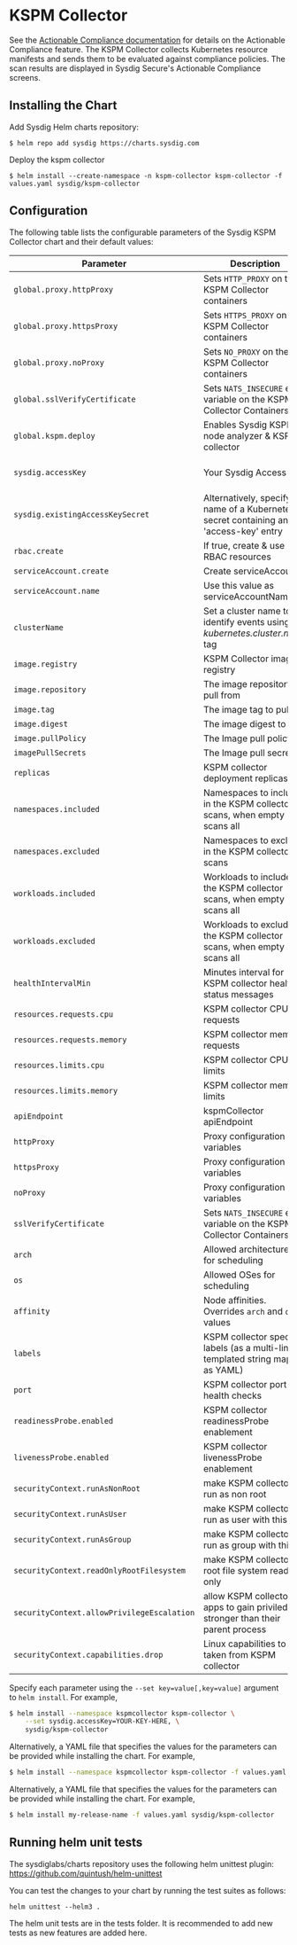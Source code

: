 # KSPM Collector

See the [Actionable Compliance documentation](https://docs.sysdig.com/en/docs/sysdig-secure/posture/compliance/actionable-compliance/) for details on the Actionable Compliance feature. The
KSPM Collector collects Kubernetes resource manifests and sends them to be evaluated against compliance policies.
The scan results are displayed in Sysdig Secure's Actionable Compliance screens.

## Installing the Chart

Add Sysdig Helm charts repository:

```
$ helm repo add sysdig https://charts.sysdig.com
```

Deploy the kspm collector

```
$ helm install --create-namespace -n kspm-collector kspm-collector -f values.yaml sysdig/kspm-collector
```

## Configuration

The following table lists the configurable parameters of the Sysdig KSPM Collector chart and their default values:

| Parameter                                 | Description                                                                             | Default                                                     |
|-------------------------------------------|-----------------------------------------------------------------------------------------|-------------------------------------------------------------|
| `global.proxy.httpProxy`                  | Sets `HTTP_PROXY` on the KSPM Collector containers                                      | `""`                                                        |
| `global.proxy.httpsProxy`                 | Sets `HTTPS_PROXY` on the KSPM Collector containers                                     | `""`                                                        |
| `global.proxy.noProxy`                    | Sets `NO_PROXY` on the KSPM Collector containers                                        | `""`                                                        |
| `global.sslVerifyCertificate`             | Sets `NATS_INSECURE` env variable on the KSPM Collector Containers                      |                                                             |
| `global.kspm.deploy`                      | Enables Sysdig KSPM node analyzer & KSPM collector                                      | `true`                                                      |
| `sysdig.accessKey`                        | Your Sysdig Access Key                                                                  | ` ` Either accessKey or existingAccessKeySecret is required |
| `sysdig.existingAccessKeySecret`          | Alternatively, specify the name of a Kubernetes secret containing an 'access-key' entry | ` ` Either accessKey or existingAccessKeySecret is required |
| `rbac.create`                             | If true, create & use RBAC resources                                                    | `true`                                                      |
| `serviceAccount.create`                   | Create serviceAccount                                                                   | `true`                                                      |
| `serviceAccount.name`                     | Use this value as serviceAccountName                                                    | `kspm-collector`                                            |
| `clusterName`                             | Set a cluster name to identify events using *kubernetes.cluster.name* tag               | ` `                                                         |
| `image.registry`                          | KSPM Collector image registry                                                           | `quay.io`                                                   |
| `image.repository`                        | The image repository to pull from                                                       | `sysdig/kspm-collector`                                     |
| `image.tag`                               | The image tag to pull                                                                   | `1.16.0`                                                    |
| `image.digest`                            | The image digest to pull                                                                | ` `                                                         |
| `image.pullPolicy`                        | The Image pull policy                                                                   | `Always`                                                    |
| `imagePullSecrets`                        | The Image pull secret                                                                   | `[]`                                                        |
| `replicas`                                | KSPM collector deployment replicas                                                      | `1`                                                         |
| `namespaces.included`                     | Namespaces to include in the KSPM collector scans, when empty scans all                 | ``                                                          |
| `namespaces.excluded`                     | Namespaces to exclude in the KSPM collector scans                                       | ``                                                          |
| `workloads.included`                      | Workloads to include in the KSPM collector scans, when empty scans all                  | ``                                                          |
| `workloads.excluded`                      | Workloads to exclude in the KSPM collector scans, when empty scans all                  | ``                                                          |
| `healthIntervalMin`                       | Minutes interval for KSPM collector health status messages                              | `5`                                                         |
| `resources.requests.cpu`                  | KSPM collector CPU requests                                                             | `150m`                                                      |
| `resources.requests.memory`               | KSPM collector memory requests                                                          | `256Mi`                                                     |
| `resources.limits.cpu`                    | KSPM collector CPU limits                                                               | `500m`                                                      |
| `resources.limits.memory`                 | KSPM collector memory limits                                                            | `1536Mi`                                                    |
| `apiEndpoint`                             | kspmCollector apiEndpoint                                                               | `""`                                                        |
| `httpProxy`                               | Proxy configuration variables                                                           |                                                             |
| `httpsProxy`                              | Proxy configuration variables                                                           |                                                             |
| `noProxy`                                 | Proxy configuration variables                                                           |                                                             |
| `sslVerifyCertificate`                    | Sets `NATS_INSECURE` env variable on the KSPM Collector Containers                      |                                                             |
| `arch`                                    | Allowed architectures for scheduling                                                    | `[ amd64, arm64 ]`                                          |
| `os`                                      | Allowed OSes for scheduling                                                             | `[ linux ]`                                                 |
| `affinity`                                | Node affinities. Overrides `arch` and `os` values                                       | `{}`                                                        |
| `labels`                                  | KSPM collector specific labels (as a multi-line templated string map or as YAML)        | `{}`                                                        |
| `port`                                    | KSPM collector port for health checks                                                   | `8080`                                                      |
| `readinessProbe.enabled`                  | KSPM collector readinessProbe enablement                                                | `true`                                                         |
| `livenessProbe.enabled`                   | KSPM collector livenessProbe enablement                                                 | `true`                                                         |
| `securityContext.runAsNonRoot`            | make KSPM collector run as non root                                                     | `true`                                                      |
| `securityContext.runAsUser`               | make KSPM collector run as user with this ID                                            | `10001`                                                     |
| `securityContext.runAsGroup`              | make KSPM collector run as group with this ID                                           | `10001`                                                     |
| `securityContext.readOnlyRootFilesystem`  | make KSPM collector root file system read only                                          | `true`                                                      |
| `securityContext.allowPrivilegeEscalation`| allow KSPM collector apps to gain priviledges stronger than their parent process        | `false`                                                      |
| `securityContext.capabilities.drop`       | Linux capabilities to be taken from KSPM collector                                      | `['all']`                                                      |




Specify each parameter using the `--set key=value[,key=value]` argument to `helm install`. For example,

```bash
$ helm install --namespace kspmcollector kspm-collector \
    --set sysdig.accessKey=YOUR-KEY-HERE, \
    sysdig/kspm-collector
```

Alternatively, a YAML file that specifies the values for the parameters can be provided while installing the chart. For
example,

```bash
$ helm install --namespace kspmcollector kspm-collector -f values.yaml sysdig/kspm-collector
```

Alternatively, a YAML file that specifies the values for the parameters can be provided while installing the chart. For example,

```bash
$ helm install my-release-name -f values.yaml sysdig/kspm-collector
```

## Running helm unit tests

The sysdiglabs/charts repository uses the following helm unittest plugin: https://github.com/quintush/helm-unittest

You can test the changes to your chart by running the test suites as follows:

```
helm unittest --helm3 .
```

The helm unit tests are in the tests folder. It is recommended to add new tests as new features are added here.
